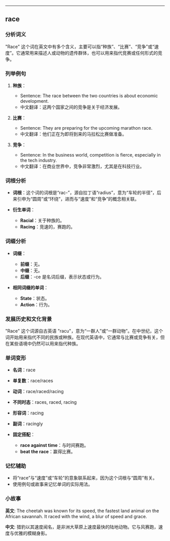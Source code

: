 
---------------
## race
### 分析词义

"Race" 这个词在英文中有多个含义，主要可以指“种族”、“比赛”、“竞争”或“速度”。它通常用来描述人或动物的遗传群体，也可以用来指代竞赛或任何形式的竞争。

### 列举例句

1. **种族**：
   - Sentence: The race between the two countries is about economic development.
   - 中文翻译：这两个国家之间的竞争是关于经济发展。

2. **比赛**：
   - Sentence: They are preparing for the upcoming marathon race.
   - 中文翻译：他们正在为即将到来的马拉松比赛做准备。

3. **竞争**：
   - Sentence: In the business world, competition is fierce, especially in the tech industry.
   - 中文翻译：在商业世界中，竞争非常激烈，尤其是在科技行业。

### 词根分析

- **词根**：这个词的词根是“rac-”，源自拉丁语“radius”，意为“车轮的半径”，后来引申为“圆周”或“环绕”，进而与“速度”和“竞争”的概念相关联。

- **衍生单词**：
  - **Racial**：关于种族的。
  - **Racing**：竞速的，赛跑的。

### 词缀分析

- **词缀**：
  - **前缀**：无。
  - **中缀**：无。
  - **后缀**：-ce 是名词后缀，表示状态或行为。

- **相同词缀的单词**：
  - **State**：状态。
  - **Action**：行为。

### 发展历史和文化背景

"Race" 这个词源自古英语 "racu"，意为“一群人”或“一群动物”。在中世纪，这个词开始用来指代不同的民族或种族。在现代英语中，它通常与比赛或竞争有关，但在某些语境中仍然可以用来指代种族。

### 单词变形

- **名词**：race
- **单复数**：race/races
- **动词**：race/raced/racing
- **不同时态**：races, raced, racing
- **形容词**：racing
- **副词**：racingly

- **固定搭配**：
  - **race against time**：与时间赛跑。
  - **beat the race**：赢得比赛。

### 记忆辅助

- 将“race”与“速度”或“车轮”的意象联系起来，因为这个词根与“圆周”有关。
- 使用例句或故事来记忆单词的实际用法。

### 小故事

**英文**:
The cheetah was known for its speed, the fastest land animal on the African savannah. It raced with the wind, a blur of speed and grace.

**中文**:
猎豹以其速度闻名，是非洲大草原上速度最快的陆地动物。它与风赛跑，速度与优雅的模糊身影。

